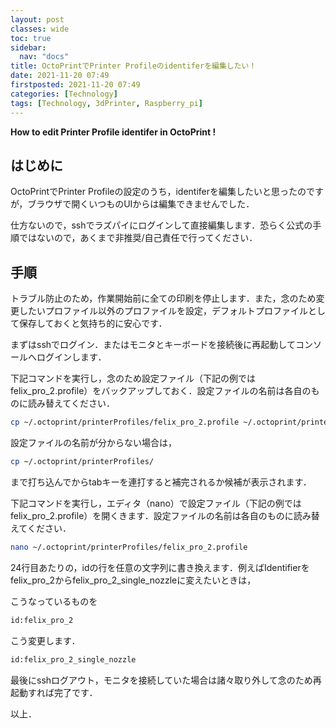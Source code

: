 ```yaml
---
layout: post
classes: wide
toc: true
sidebar:
  nav: "docs"
title: OctoPrintでPrinter Profileのidentiferを編集したい！
date: 2021-11-20 07:49
firstposted: 2021-11-20 07:49
categories: [Technology]
tags: [Technology, 3dPrinter, Raspberry_pi]
---
```


**How to edit Printer Profile identifer in OctoPrint !**

## はじめに
OctoPrintでPrinter Profileの設定のうち，identiferを編集したいと思ったのですが，ブラウザで開くいつものUIからは編集できませんでした．

<!-- more -->

仕方ないので，sshでラズパイにログインして直接編集します．恐らく公式の手順ではないので，あくまで非推奨/自己責任で行ってください．



## 手順

トラブル防止のため，作業開始前に全ての印刷を停止します．また，念のため変更したいプロファイル以外のプロファイルを設定，デフォルトプロファイルとして保存しておくと気持ち的に安心です．

まずはsshでログイン．またはモニタとキーボードを接続後に再起動してコンソールへログインします．

下記コマンドを実行し，念のため設定ファイル（下記の例ではfelix_pro_2.profile）をバックアップしておく．設定ファイルの名前は各自のものに読み替えてください．

```bash
cp ~/.octoprint/printerProfiles/felix_pro_2.profile ~/.octoprint/printerProfiles/felix_pro_2.profile.back
```

設定ファイルの名前が分からない場合は，

```bash
cp ~/.octoprint/printerProfiles/
```

まで打ち込んでからtabキーを連打すると補完されるか候補が表示されます．

下記コマンドを実行し，エディタ（nano）で設定ファイル（下記の例ではfelix_pro_2.profile）を開くきます．設定ファイルの名前は各自のものに読み替えてください．

```bash
nano ~/.octoprint/printerProfiles/felix_pro_2.profile
```

24行目あたりの，idの行を任意の文字列に書き換えます．例えばIdentifierをfelix_pro_2からfelix_pro_2_single_nozzleに変えたいときは，

こうなっているものを

```bash
id:felix_pro_2
```

こう変更します．

```bash
id:felix_pro_2_single_nozzle
```

最後にsshログアウト，モニタを接続していた場合は諸々取り外して念のため再起動すれば完了です．



以上．
